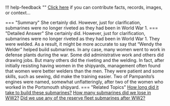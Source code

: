 !!! help-feedback ""
    <a href="/feedback/" data-feedback-link>Click here</a>
    if you can contribute facts, records, images, or context…

<a id="summary"></a>
=== "Summary"
    She certainly did. However, just for clarification, submarines were no longer riveted as they had been in World War 1.
=== "Detailed Answer"
    She certainly did. However, just for clarification, submarines were no longer riveted as they had been in World War 1. They were welded. As a result, it might be more accurate to say that “Wendy the Welder” helped build submarines.
    In any case, many women went to work in defense plants during the war. Some did administrative work and others did drawing jobs. But many others did the riveting and the welding. In fact, after initially resisting having women in the shipyards, management often found that women were better welders than the men. They were patient and some skills, such as sewing, did make the training easier.
    Two of Pampanito’s engines were named, somewhat unflatteringly, after two of the women who worked in the Portsmouth shipyard.
=== "Related Topics"
    [How long did it take to build these submarines?](how-long-did-it-take-to-build-these-submarines.md#summary)
    [How many submarines did we lose in WW2?](how-many-submarines-did-we-lose-in-ww2.md#summary)
    [Did we use any of the reserve fleet submarines after WW2?](did-we-use-any-of-the-reserve-fleet-submarines-after-ww2.md#summary)
